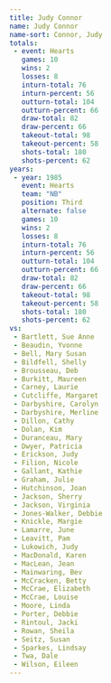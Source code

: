 ```yaml
---
title: Judy Connor
name: Judy Connor
name-sort: Connor, Judy
totals:
 - event: Hearts
   games: 10
   wins: 2
   losses: 8
   inturn-total: 76
   inturn-percent: 56
   outturn-total: 104
   outturn-percent: 66
   draw-total: 82
   draw-percent: 66
   takeout-total: 98
   takeout-percent: 58
   shots-total: 180
   shots-percent: 62
years:
 - year: 1985
   event: Hearts
   team: "NB"
   position: Third
   alternate: false
   games: 10
   wins: 2
   losses: 8
   inturn-total: 76
   inturn-percent: 56
   outturn-total: 104
   outturn-percent: 66
   draw-total: 82
   draw-percent: 66
   takeout-total: 98
   takeout-percent: 58
   shots-total: 180
   shots-percent: 62
vs:
 - Bartlett, Sue Anne
 - Beaudin, Yvonne
 - Bell, Mary Susan
 - Bildfell, Shelly
 - Brousseau, Deb
 - Burkitt, Maureen
 - Carney, Laurie
 - Cutcliffe, Margaret
 - Darbyshire, Carolyn
 - Darbyshire, Merline
 - Dillon, Cathy
 - Dolan, Kim
 - Duranceau, Mary
 - Dwyer, Patricia
 - Erickson, Judy
 - Filion, Nicole
 - Gallant, Kathie
 - Graham, Julie
 - Hutchinson, Joan
 - Jackson, Sherry
 - Jackson, Virginia
 - Jones-Walker, Debbie
 - Knickle, Margie
 - Lamarre, June
 - Leavitt, Pam
 - Lukowich, Judy
 - MacDonald, Karen
 - MacLean, Jean
 - Mainwaring, Bev
 - McCracken, Betty
 - McCrae, Elizabeth
 - McCrae, Louise
 - Moore, Linda
 - Porter, Debbie
 - Rintoul, Jacki
 - Rowan, Sheila
 - Seitz, Susan
 - Sparkes, Lindsay
 - Twa, Dale
 - Wilson, Eileen
---
```

